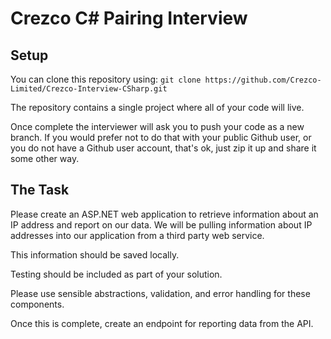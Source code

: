 # Crezco C# Pairing Interview

## Setup

You can clone this repository using:
`git clone https://github.com/Crezco-Limited/Crezco-Interview-CSharp.git`

The repository contains a single project where all of your code will live. 

Once complete the interviewer will ask you to push your code as a new branch. If you would prefer not to do that with your public Github user, or you do not have a Github user account, that's ok, just zip it up and share it some other way.

## The Task

Please create an ASP.NET web application to retrieve information about an IP address and report on our data. We will be pulling information about IP addresses into our application from a third party web service.

This information should be saved locally.

Testing should be included as part of your solution.

Please use sensible abstractions, validation, and error handling for these components.

Once this is complete, create an endpoint for reporting data from the API.